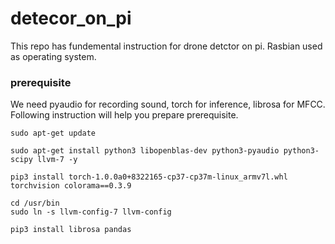 # detecor_on_pi

This repo has fundemental instruction for drone detctor on pi. Rasbian used as operating system.

### prerequisite

We need pyaudio for recording sound, torch for inference, librosa for MFCC.    
Following instruction will help you prepare prerequisite.
```
sudo apt-get update
```
```
sudo apt-get install python3 libopenblas-dev python3-pyaudio python3-scipy llvm-7 -y
```
```
pip3 install torch-1.0.0a0+8322165-cp37-cp37m-linux_armv7l.whl torchvision colorama==0.3.9
```
```
cd /usr/bin
sudo ln -s llvm-config-7 llvm-config
```
```
pip3 install librosa pandas
```
